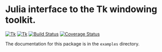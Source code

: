 # Julia interface to the Tk windowing toolkit.

[![Tk](http://pkg.julialang.org/badges/Tk_0.5.svg)](http://pkg.julialang.org/?pkg=Tk)
[![Tk](http://pkg.julialang.org/badges/Tk_0.6.svg)](http://pkg.julialang.org/?pkg=Tk)
[![Build Status](https://travis-ci.org/JuliaGraphics/Tk.jl.svg?branch=master)](https://travis-ci.org/JuliaGraphics/Tk.jl)
[![Coverage Status](https://coveralls.io/repos/JuliaGraphics/Tk.jl/badge.svg)](https://coveralls.io/r/JuliaGraphics/Tk.jl)

The documentation for this package is in the `examples` directory.
